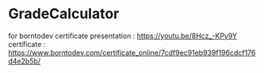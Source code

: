 # GradeCalculator
 for borntodev certificate
presentation : https://youtu.be/8Hcz_-KPy9Y<br>
certificate : https://www.borntodev.com/certificate_online/7cdf9ec91eb939f196cdcf176d4e2b5b/
